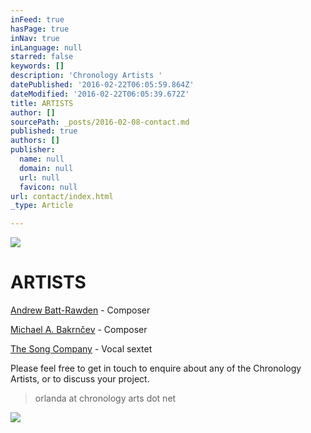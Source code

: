 ```yaml
---
inFeed: true
hasPage: true
inNav: true
inLanguage: null
starred: false
keywords: []
description: 'Chronology Artists '
datePublished: '2016-02-22T06:05:59.864Z'
dateModified: '2016-02-22T06:05:39.672Z'
title: ARTISTS
author: []
sourcePath: _posts/2016-02-08-contact.md
published: true
authors: []
publisher:
  name: null
  domain: null
  url: null
  favicon: null
url: contact/index.html
_type: Article

---
```

![](https://the-grid-user-content.s3-us-west-2.amazonaws.com/01e13f6b-b415-41b2-abe2-ecf5b6ea60b1.jpg)

# ARTISTS

[Andrew Batt-Rawden][0][][1] - Composer

[Michael A. Bakrnčev][2] - Composer

[The Song Company][3] - Vocal sextet

Please feel free to get in touch to enquire about any of the Chronology Artists, or to discuss your project. 
> 
> orlanda at chronology arts dot net 

![](https://the-grid-user-content.s3-us-west-2.amazonaws.com/25cb16e7-7cb9-4cfa-88d2-b56af9455d1e.jpg)

[0]: http://www.chronologyarts.net/andrew-batt-rawden/
[1]: http://thegrid.ai/chronologyarts/andrew-batt-rawden/
[2]: http://www.chronologyarts.net/michael-bakrncev/
[3]: http://www.chronologyarts.net/the-song-company/